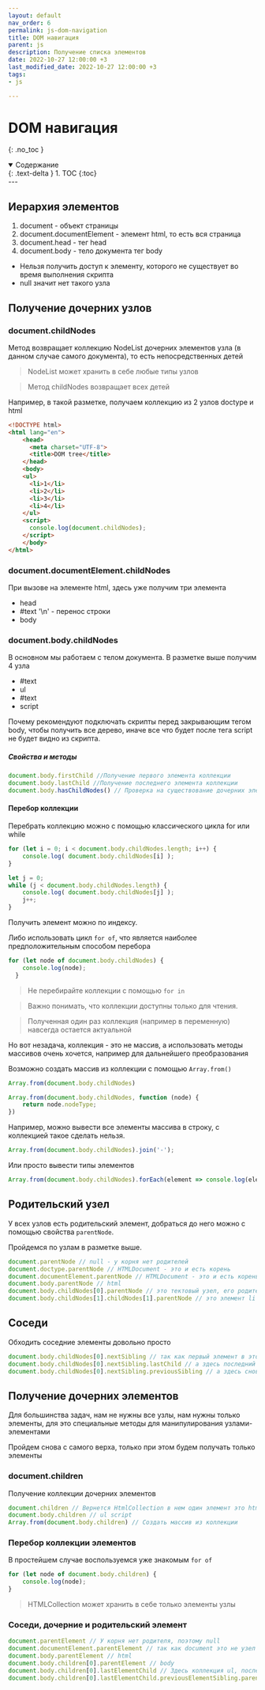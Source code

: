 ```yaml
---
layout: default
nav_order: 6
permalink: js-dom-navigation
title: DOM навигация
parent: js
description: Получение списка элементов
date: 2022-10-27 12:00:00 +3
last_modified_date: 2022-10-27 12:00:00 +3
tags:
- js

---
```


# DOM навигация
{: .no_toc }

<details open markdown="block">
  <summary>
    Содержание
  </summary>
  {: .text-delta }
1. TOC
{:toc}
</details>
---

## Иерархия элементов

1. document - объект страницы
2. document.documentElement - элемент html, то есть вся страница
3. document.head - тег head
4. document.body - тело документа тег body

- Нельзя получить доступ к элементу, которого не существует во время выполнения скрипта
- null значит нет такого узла

## Получение дочерних узлов

### document.childNodes

Метод возвращает коллекцию NodeList дочерних элементов узла (в данном случае самого документа), то есть непосредственных детей

> NodeList может хранить в себе любые типы узлов

> Метод childNodes возвращает всех детей

Например, в такой разметке, получаем коллекцию из 2 узлов doctype и html

```html
<!DOCTYPE html>
<html lang="en">
    <head>
      <meta charset="UTF-8">
      <title>DOM tree</title>
    </head>
    <body>
    <ul>
      <li>1</li>
      <li>2</li>
      <li>3</li>
      <li>4</li>
    </ul>
    <script>
      console.log(document.childNodes);
    </script>
    </body>
</html>
```

### document.documentElement.childNodes

При вызове на элементе html, здесь уже получим три элемента

- head
- #text '\n' - перенос строки 
- body

### document.body.childNodes

В основном мы работаем с телом документа. В разметке выше получим 4 узла

- #text
- ul
- #text
- script

Почему рекомендуют подключать скрипты перед закрывающим тегом body, чтобы получить все дерево, иначе все что будет после тега script
не будет видно из скрипта.

##### Свойства и методы

```javascript
document.body.firstChild //Получение первого элемента коллекции
document.body.lastChild //Получение последнего элемента коллекции
document.body.hasChildNodes() // Проверка на существование дочерних элементов
```

#### Перебор коллекции

Перебрать коллекцию можно с помощью классического цикла for или while

```javascript
for (let i = 0; i < document.body.childNodes.length; i++) {
    console.log( document.body.childNodes[i] );
}

let j = 0;
while (j < document.body.childNodes.length) {
    console.log( document.body.childNodes[j] );
    j++;
}
```

Получить элемент можно по индексу.

Либо использовать цикл `for of`, что является наиболее предположительным способом перебора

```javascript
for (let node of document.body.childNodes) {
    console.log(node);
  }
```

> Не перебирайте коллекции с помощью `for in`

> Важно понимать, что коллекции доступны только для чтения.

> Полученная один раз коллекция (например в переменную) навсегда остается актуальной

Но вот незадача, коллекция - это не массив, а использовать методы массивов очень хочется, например для дальнейшего преобразования

Возможно создать массив из коллекции с помощью `Array.from()`

```javascript
Array.from(document.body.childNodes)

Array.from(document.body.childNodes, function (node) {
    return node.nodeType;
})
```

Например, можно вывести все элементы массива в строку, с коллекцией такое сделать нельзя.

```javascript
Array.from(document.body.childNodes).join('-');
```

Или просто вывести типы элементов 

```javascript
Array.from(document.body.childNodes).forEach(element => console.log(element.nodeName));
```

## Родительский узел

У всех узлов есть родительский элемент, добраться до него можно с помощью свойства `parentNode`.

Пройдемся по узлам в разметке выше.

```javascript
document.parentNode // null - у корня нет родителей
document.doctype.parentNode // HTMLDocument - это и есть корень
document.documentElement.parentNode // HTMLDocument - это и есть корень
document.body.parentNode // html
document.body.childNodes[0].parentNode // это тектовый узел, его родитель это body
document.body.childNodes[1].childNodes[1].parentNode // это элемент li а его родитель ul
```

## Соседи

Обходить соседние элементы довольно просто

```javascript
document.body.childNodes[0].nextSibling // так как первый элемент в этой коллекции текстовый узел, следующий за ним снизу - это ul
document.body.childNodes[0].nextSibling.lastChild // а здесь последний элемент коллкции это тектовый узел
document.body.childNodes[0].nextSibling.previousSibling // а здесь снова вернулись к тектовому узлу
```
## Получение дочерних элементов

Для большинства задач, нам не нужны все узлы, нам нужны только элементы, для это специальные методы для манипулирования узлами-элементами

Пройдем снова с самого верха, только при этом будем получать только элементы

### document.children

Получение коллекции дочерних элементов

```javascript
document.children // Вернется HtmlCollection в нем один элемент это html
document.body.children // ul script
Array.from(document.body.children) // Создать массив из коллекции
```

### Перебор коллекции элементов

В простейшем случае воспользуемся уже знакомым `for of`

```javascript
for (let node of document.body.children) {
    console.log(node);
}
```

> HTMLCollection может хранить в себе только элементы узлы

### Соседи, дочерние и родительский элемент

```javascript
document.parentElement // У корня нет родителя, поэтому null
document.documentElement.parentElement // так как document это не узел элемент, поэтому null
document.body.parentElement // html
document.body.children[0].parentElement // body
document.body.children[0].lastElementChild // Здесь коллекция ul, последний элемент коллекции li
document.body.children[0].lastElementChild.previousElementSibling.parentElement.parentElement // можно строить такие цепочки, здесь дошли до body
```